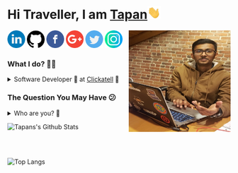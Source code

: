 <h1>Hi Traveller, I am <a href="https://www.dabhitapan.me/">Tapan</a><img src="https://raw.githubusercontent.com/dabhitapan/dabhitapan/master/gifs/Hi.gif" width="30px"></h1>
<img align='right' src="https://github.com/dabhitapan/dabhitapan/blob/master/my_image.jpg" width="230" />

<a href="https://linkedin.com/in/tapan-dabhi"><img src="https://github.com/dabhitapan/dabhitapan/blob/master/logos/linkedin.png" width="40" /></a>
<a href="https://github.com/dabhitapan"><img src="https://github.com/dabhitapan/dabhitapan/blob/master/logos/github-logo.png" width="40" /></a>
<a href="https://www.facebook.com/tapan.dabhi.7/"><img src="https://github.com/dabhitapan/dabhitapan/blob/master/logos/facebook.png" width="40" /></a>
<a href="mailto:tapandabhi99@gmail.com"><img src="https://github.com/dabhitapan/dabhitapan/blob/master/logos/google-plus.png" width="40" /></a>
<a href="https://twitter.com/dabhitapan"><img src="https://github.com/dabhitapan/dabhitapan/blob/master/logos/twitter.png" width="40" /></a>
<a href="https://www.instagram.com/wo_log_im_tony/"><img src="https://github.com/dabhitapan/dabhitapan/blob/master/logos/instagram.png" width="40" /></a>

<h3>What I do? 👨‍💻</h3>
<details>
<summary>Software Developer 🍥 at <a href="https://www.clickatell.com/"> Clickatell</a> 🤖 </summary>
  <ul>
    <li>Working as a software developer with Clickatell.</li>
  </ul>
</details>

<h3>The Question You May Have 😕</h3>
<details>
  <summary>Who are you? 👨</summary>
  <pre>
    To acquire a challenging career with a growing company utilizing the opportunity to offer
    proven and developing skills within the company. I have strong skills and background with technologies like

    - Frontend - HTML5, CSS, Sass, Bootstrap4, JavaScript, Vb.Net, Angular Js, React Js
    - Backend - Java, Php, Vb.Net, REST, Sprint-Boot, Laravel
    - Mobile - React-Native, Android
    - Database - MySQL, PostgreSQL, NoSQL
    - Servers / Deployments - Apache, Tomcat, NGINX, AWS
    - Version Control - GIT, SVN 
  </pre>
</details>


![Tapans's Github Stats](https://github-readme-stats.vercel.app/api?username=dabhitapan&show_icons=true&theme=tokyonight)

<br >
<br />

![Top Langs](https://github-readme-stats.vercel.app/api/top-langs/?username=dabhitapan&theme=tokyonight)
